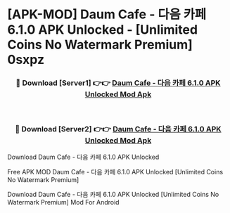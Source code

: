 # [APK-MOD] Daum Cafe - 다음 카페 6.1.0 APK Unlocked - [Unlimited Coins No Watermark Premium] 0sxpz



<div align="center">
<h3>🔴 Download [Server1] 👉👉 <a href="https://momento.my/?title=Daum_Cafe_-_다음_카페_6.1.0_APK_Unlocked">Daum Cafe - 다음 카페 6.1.0 APK Unlocked Mod Apk</a></h3><br>

<h3>🔴 Download [Server2] 👉👉 <a href="https://momento.my/?title=Daum_Cafe_-_다음_카페_6.1.0_APK_Unlocked">Daum Cafe - 다음 카페 6.1.0 APK Unlocked Mod Apk</a></h3>
</div>



Download Daum Cafe - 다음 카페 6.1.0 APK Unlocked 

Free APK MOD Daum Cafe - 다음 카페 6.1.0 APK Unlocked [Unlimited Coins No Watermark Premium]

Download Daum Cafe - 다음 카페 6.1.0 APK Unlocked [Unlimited Coins No Watermark Premium] Mod For Android

